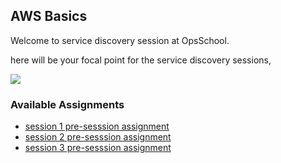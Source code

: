 ## AWS Basics

Welcome to service discovery session at OpsSchool. 

here will be your focal point for the service discovery sessions,

![](https://blog.dbsi-inc.com/hs-fs/hubfs/Bulletin%20Board.jpg?width=640&name=Bulletin%20Board.jpg)

### Available Assignments
- [session 1 pre-sesssion assignment](assignments/setup)
- [session 2 pre-sesssion assignment](assignments/vpc)
- [session 3 pre-sesssion assignment](assignments/tfc)
